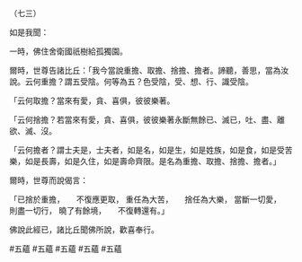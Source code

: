 （七三）

如是我聞：

一時，佛住舍衛國祇樹給孤獨園。

爾時，世尊告諸比丘：「我今當說重擔、取擔、捨擔、擔者。諦聽，善思，當為汝說。云何重擔？謂五受陰。何等為五？色受陰，受、想、行、識受陰。

「云何取擔？當來有愛，貪、喜俱，彼彼樂著。

「云何捨擔？若當來有愛，貪、喜俱，彼彼樂著永斷無餘已、滅已，吐、盡、離欲、滅、沒。

「云何擔者？謂士夫是，士夫者，如是名，如是生，如是姓族，如是食，如是受苦樂，如是長壽，如是久住，如是壽命齊限。是名為重擔、取擔、捨擔、擔者。」

爾時，世尊而說偈言：

「已捨於重擔，　　不復應更取，
重任為大苦，　　捨任為大樂，
當斷一切愛，　　則盡一切行，
曉了有餘境，　　不復轉還有。」

佛說此經已，諸比丘聞佛所說，歡喜奉行。



#五蘊
#五蘊
#五蘊
#五蘊
#五蘊
